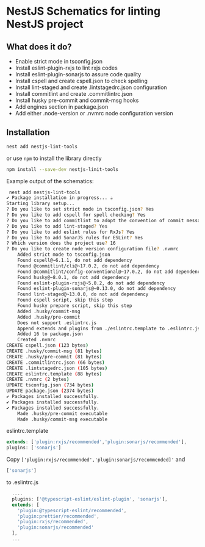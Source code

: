 # NestJS Schematics for linting NestJS project    

## What does it do?
- Enable strict mode in tsconfig.json
- Install eslint-plugin-rxjs to lint rxjs codes
- Install eslint-plugin-sonarjs to assure code quality
- Install cspell and create cspell.json to check spelling
- Install lint-staged and create .lintstagedrc.json configuration
- Install commitlint and create .commitlintrc.json
- Install husky pre-commit and commit-msg hooks
- Add engines section in package.json
- Add either .node-version or .nvmrc node configuration version

## Installation

```bash
nest add nestjs-lint-tools
```

or use ```npm``` to install the library directly
```bash
npm install --save-dev nestjs-linit-tools
```

Example output of the schematics:

``` bash
 nest add nestjs-lint-tools
✔ Package installation in progress... ☕
Starting library setup...
? Do you like to set strict mode in tsconfig.json? Yes
? Do you like to add cspell for spell checking? Yes
? Do you like to add commitlint to adopt the convention of commit message? Yes
? Do you like to add lint-staged? Yes
? Do you like to add eslint rules for RxJs? Yes
? Do you like to add SonarJS rules for ESLint? Yes
? Which version does the project use? 16
? Do you like to create node version configuration file? .nvmrc
    Added strict mode to tsconfig.json
    Found cspell@~6.1.1, do not add dependency
    Found @commitlint/cli@~17.0.2, do not add dependency
    Found @commitlint/config-conventional@~17.0.2, do not add dependency
    Found husky@~8.0.1, do not add dependency
    Found eslint-plugin-rxjs@~5.0.2, do not add dependency
    Found eslint-plugin-sonarjs@~0.13.0, do not add dependency
    Found lint-staged@~13.0.0, do not add dependency
    Found cspell script, skip this step
    Found husky prepare script, skip this step
    Added .husky/commit-msg
    Added .husky/pre-commit
    Does not support .eslintrc.js
    Append extends and plugins from ./eslintrc.template to .eslintrc.js. Then, delete the template file.
    Added 16 to package.json
    Created .nvmrc
CREATE cspell.json (123 bytes)
CREATE .husky/commit-msg (81 bytes)
CREATE .husky/pre-commit (81 bytes)
CREATE .commitlintrc.json (66 bytes)
CREATE .lintstagedrc.json (105 bytes)
CREATE eslintrc.template (88 bytes)
CREATE .nvmrc (2 bytes)
UPDATE tsconfig.json (734 bytes)
UPDATE package.json (2374 bytes)
✔ Packages installed successfully.
✔ Packages installed successfully.
✔ Packages installed successfully.
    Made .husky/pre-commit executable
    Made .husky/commit-msg executable
```

eslintrc.template
```javascript
extends: ['plugin:rxjs/recommended','plugin:sonarjs/recommended'],
plugins: ['sonarjs']
```

Copy ```['plugin:rxjs/recommended','plugin:sonarjs/recommended]'``` and 

```javascript
['sonarjs']
```
to .eslintrc.js

```javascript
  ....
  plugins: ['@typescript-eslint/eslint-plugin', 'sonarjs'],
  extends: [
    'plugin:@typescript-eslint/recommended',
    'plugin:prettier/recommended',
    'plugin:rxjs/recommended',
    'plugin:sonarjs/recommended'
  ],
  ...
```
